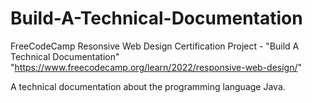 # Build-A-Technical-Documentation
FreeCodeCamp Resonsive Web Design Certification Project - "Build A Technical Documentation" "https://www.freecodecamp.org/learn/2022/responsive-web-design/"

A technical documentation about the programming language Java. 
